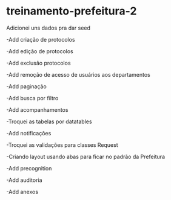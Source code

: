 # treinamento-prefeitura-2

Adicionei uns dados pra dar seed

-Add criação de protocolos  

-Add edição de protocolos  
  
-Add exclusão protocolos  
  
  -Add remoção de acesso de usuários aos departamentos  
    
-Add paginação  
  
-Add busca por filtro

-Add acompanhamentos  
  
-Troquei as tabelas por datatables  
  
-Add notificações  
  
-Troquei as validações para classes Request  
  
-Criando layout usando abas para ficar no padrão da Prefeitura  
  
-Add precognition  
  
-Add auditoria  
  
-Add anexos